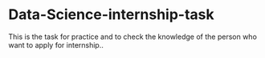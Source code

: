# Data-Science-internship-task
This is the task for practice and to check the knowledge of the person who want to apply for internship.. 
